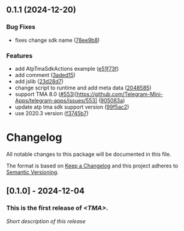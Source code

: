 ## 0.1.1 (2024-12-20)


### Bug Fixes

* fixes change sdk name ([78ee9b8](https://github.com/Siykt/atp.tma.sdk/commit/78ee9b82d0cbdc40ebc98885e0315e91826e1adc))


### Features

* add AtpTmaSdkActions example ([e51f73f](https://github.com/Siykt/atp.tma.sdk/commit/e51f73f1ade962b0d654d67cce80e50f6b2579c3))
* add comment ([3aded15](https://github.com/Siykt/atp.tma.sdk/commit/3aded151e9c399f345a46f9d1b69c3ebf7b2373e))
* add jslib ([23d28d7](https://github.com/Siykt/atp.tma.sdk/commit/23d28d7e44c81adde1a47a5c70348d30441137a1))
* change script to runtime and add meta data ([2048585](https://github.com/Siykt/atp.tma.sdk/commit/20485857072982a0ffe927241486f0b0a863362c))
* support TMA 8.0 ([#553](https://github.com/Siykt/atp.tma.sdk/issues/553))[https://github.com/Telegram-Mini-Apps/telegram-apps/issues/553] ([905083a](https://github.com/Siykt/atp.tma.sdk/commit/905083aab13816d8d4ee34ee3977a7d7f44dc0d4))
* update atp tma sdk support version ([99f5ac2](https://github.com/Siykt/atp.tma.sdk/commit/99f5ac2b02664e45053c902c588ff3acc18455d8))
* use 2020.3 version ([f3745b7](https://github.com/Siykt/atp.tma.sdk/commit/f3745b74ba57a847b733f813bd112c82a6fc548d))



# Changelog
All notable changes to this package will be documented in this file.

The format is based on [Keep a Changelog](http://keepachangelog.com/en/1.0.0/)
and this project adheres to [Semantic Versioning](http://semver.org/spec/v2.0.0.html).

## [0.1.0] - 2024-12-04

### This is the first release of *\<TMA\>*.

*Short description of this release*
